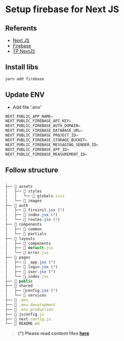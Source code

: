 # Setup firebase for Next JS

## Referents

- [Next JS](https://nextjs.org/)
- [Firebase](https://firebase.google.com/docs/auth/web/google-signin)
- [TP NextJS](https://tampm.com/blog/next-js/)

## Install libs

```bash
yarn add firebase
```

## Update ENV

- Add file '.env'

```js
NEXT_PUBLIC_APP_NAME=
NEXT_PUBLIC_FIREBASE_API_KEY=
NEXT_PUBLIC_FIREBASE_AUTH_DOMAIN=
NEXT_PUBLIC_FIREBASE_DATABASE_URL=
NEXT_PUBLIC_FIREBASE_PROJECT_ID=
NEXT_PUBLIC_FIREBASE_STORAGE_BUCKET=
NEXT_PUBLIC_FIREBASE_MESSAGING_SENDER_ID=
NEXT_PUBLIC_FIREBASE_APP_ID=
NEXT_PUBLIC_FIREBASE_MEASUREMENT_ID=

```

## Follow structure

```js
.
├── 📁 assets
│   ├── 📁 styles
│   │   └── 📝 globals.scss
│   └── 📁 images
├── 📁 auth
│   ├── 📝 fireinit.jsx (*)
│   ├── 📝 index.jsx (*)
│   └── 📝 routes.jsx (*)
├── 📁 components
│   ├── 📁 common
│   └── 📁 partials
├── 📁 layouts
│   ├── 📁 components
│   ├── 📝 default.jsx
│   └── 📝 error.jsx
├── 📁 pages
│   ├── 📝 _app.jsx (*)
│   ├── 📝 login.jsx (*)
│   ├── 📝 user.jsx (*)
│   └── 📝 index.jsx
├── 📁 public
├── 📁 shared
│   ├── 📝config.jsx (*)
│   └── 📁 services
├── 📝 .env
├── 📝 .env.development
├── 📝 .env.production
├── 📝 jsconfig.js
├── 📝 next.config.js
└── 📝 README.md
```

> **(*) Please read content files [here](https://github.com/tampm92/tp-nextjs-react-bootstrap)**

